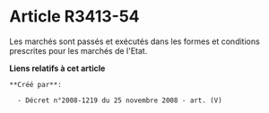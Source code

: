 # Article R3413-54

Les marchés sont passés et exécutés dans les formes et conditions prescrites pour les marchés de l'Etat.

**Liens relatifs à cet article**

	**Créé par**:

	  - Décret n°2008-1219 du 25 novembre 2008 - art. (V)
